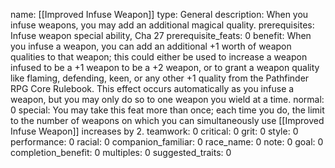 name: [[Improved Infuse Weapon]]
type: General
description: When you infuse weapons, you may add an additional magical quality.
prerequisites: Infuse weapon special ability, Cha 27
prerequisite_feats: 0
benefit: When you infuse a weapon, you can add an additional +1 worth of weapon qualities to that weapon; this could either be used to increase a weapon infused to be a +1 weapon to be a +2 weapon, or to grant a weapon quality like flaming, defending, keen, or any other +1 quality from the Pathfinder RPG Core Rulebook. This effect occurs automatically as you infuse a weapon, but you may only do so to one weapon you wield at a time.
normal: 0
special: You may take this feat more than once; each time you do, the limit to the number of weapons on which you can simultaneously use [[Improved Infuse Weapon]] increases by 2.
teamwork: 0
critical: 0
grit: 0
style: 0
performance: 0
racial: 0
companion_familiar: 0
race_name: 0
note: 0
goal: 0
completion_benefit: 0
multiples: 0
suggested_traits: 0
